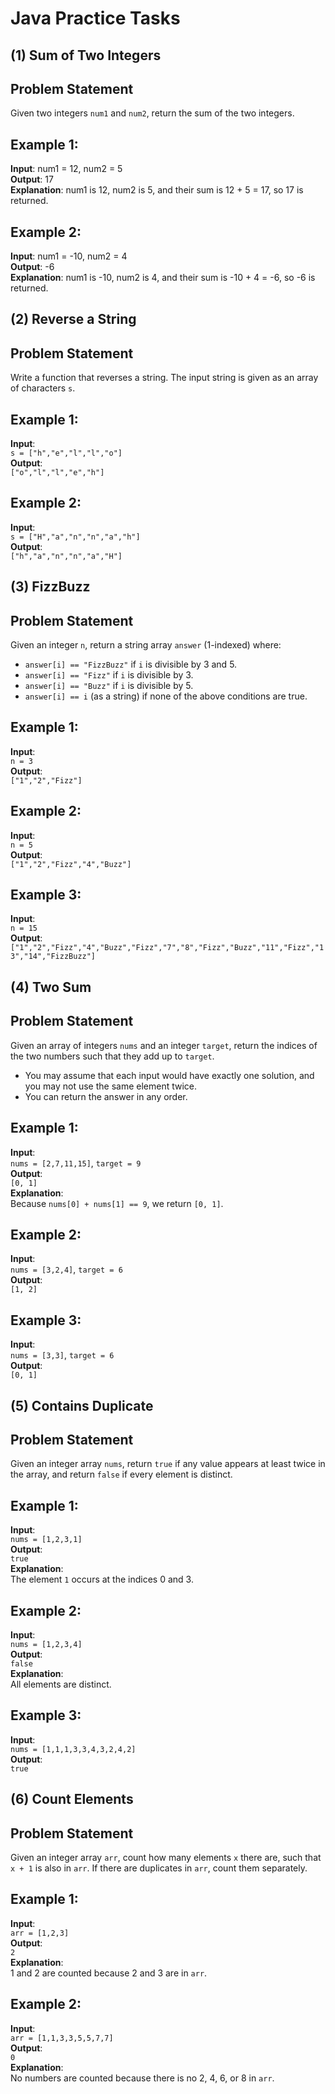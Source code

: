 
# Java Practice Tasks

## (1) Sum of Two Integers

## Problem Statement

Given two integers `num1` and `num2`, return the sum of the two integers.

## Example 1:
**Input**: num1 = 12, num2 = 5  
**Output**: 17  
**Explanation**: num1 is 12, num2 is 5, and their sum is 12 + 5 = 17, so 17 is returned.

## Example 2:
**Input**: num1 = -10, num2 = 4  
**Output**: -6  
**Explanation**: num1 is -10, num2 is 4, and their sum is -10 + 4 = -6, so -6 is returned.



## (2) Reverse a String

## Problem Statement

Write a function that reverses a string. The input string is given as an array of characters `s`.  

## Example 1:
**Input**:  
`s = ["h","e","l","l","o"]`  
**Output**:  
`["o","l","l","e","h"]`  

## Example 2:
**Input**:  
`s = ["H","a","n","n","a","h"]`  
**Output**:  
`["h","a","n","n","a","H"]` 

## (3) FizzBuzz

## Problem Statement

Given an integer `n`, return a string array `answer` (1-indexed) where:

- `answer[i] == "FizzBuzz"` if `i` is divisible by 3 and 5.
- `answer[i] == "Fizz"` if `i` is divisible by 3.
- `answer[i] == "Buzz"` if `i` is divisible by 5.
- `answer[i] == i` (as a string) if none of the above conditions are true.

## Example 1:
**Input**:  
`n = 3`  
**Output**:  
`["1","2","Fizz"]`

## Example 2:
**Input**:  
`n = 5`  
**Output**:  
`["1","2","Fizz","4","Buzz"]`

## Example 3:
**Input**:  
`n = 15`  
**Output**:  
`["1","2","Fizz","4","Buzz","Fizz","7","8","Fizz","Buzz","11","Fizz","13","14","FizzBuzz"]`



## (4) Two Sum

## Problem Statement

Given an array of integers `nums` and an integer `target`, return the indices of the two numbers such that they add up to `target`.

- You may assume that each input would have exactly one solution, and you may not use the same element twice.
- You can return the answer in any order.

## Example 1:
**Input**:  
`nums = [2,7,11,15]`, `target = 9`  
**Output**:  
`[0, 1]`  
**Explanation**:  
Because `nums[0] + nums[1] == 9`, we return `[0, 1]`.

## Example 2:
**Input**:  
`nums = [3,2,4]`, `target = 6`  
**Output**:  
`[1, 2]`

## Example 3:
**Input**:  
`nums = [3,3]`, `target = 6`  
**Output**:  
`[0, 1]`


## (5) Contains Duplicate

## Problem Statement

Given an integer array `nums`, return `true` if any value appears at least twice in the array, and return `false` if every element is distinct.

## Example 1:
**Input**:  
`nums = [1,2,3,1]`  
**Output**:  
`true`  
**Explanation**:  
The element `1` occurs at the indices 0 and 3.

## Example 2:
**Input**:  
`nums = [1,2,3,4]`  
**Output**:  
`false`  
**Explanation**:  
All elements are distinct.

## Example 3:
**Input**:  
`nums = [1,1,1,3,3,4,3,2,4,2]`  
**Output**:  
`true`


## (6) Count Elements

## Problem Statement

Given an integer array `arr`, count how many elements `x` there are, such that `x + 1` is also in `arr`. If there are duplicates in `arr`, count them separately.

## Example 1:
**Input**:  
`arr = [1,2,3]`  
**Output**:  
`2`  
**Explanation**:  
1 and 2 are counted because 2 and 3 are in `arr`.

## Example 2:
**Input**:  
`arr = [1,1,3,3,5,5,7,7]`  
**Output**:  
`0`  
**Explanation**:  
No numbers are counted because there is no 2, 4, 6, or 8 in `arr`.
